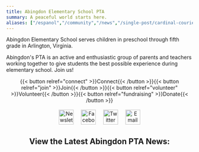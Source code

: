 ```yaml
---
title: Abingdon Elementary School PTA
summary: A peaceful world starts here.
aliases: ["/espanol","/community","/news","/single-post/cardinal-courier-september-14","/interested-in-being-a-part-of-pta-leadership-let-us-know","/interesado-en-formar-parte-del-liderazgo-de-la-pta-háganoslo-saber","/single-post/winter-wonderland-flyer-2022","/product-page/stainless-steel-water-bottle"]
---
```


<style>
hr { display: none; }
.title, .textcenter { text-align: center; }
</style>

<script>
    var images = ["carousel/abingdon-resized.jpg", "carousel/IMG_2663-resized.jpg", "carousel/IMG_5072-cropped-resized.jpg", "carousel/IMG_7308-cropped-resized.jpg", "carousel/IMG_2669-resized.jpg", "carousel/040222_3-cropped-resized.jpg"];
    var randomName = images[Math.floor(Math.random() * images.length)];
</script>

<script>document.write('<img src="/' + randomName + '" height="414px" width="736px" alt="Abingdon Elementary" class="imagecenter">');</script>

Abingdon Elementary School serves children in preschool through fifth grade in Arlington, Virginia.

Abingdon's PTA is an active and enthusiastic group of parents and teachers working together to give students the best possible experience during elementary school. Join us!

<div class="textcenter">
{{< button relref="connect" >}}Connect{{< /button >}}{{< button relref="join" >}}Join{{< /button >}}{{< button relref="volunteer" >}}Volunteer{{< /button >}}{{< button relref="fundraising" >}}Donate{{< /button >}}
<br>
<br>
<a href="https://us11.list-manage.com/subscribe?u=e8c2877018f64aa7e1fd2e884&id=b884e2a18e"><img src="/images/Newsletter.svg" height="40" width="40" alt="Newsletter logo" title="Subscribe to our email newsletter, the Cardinal Courier"></a> &nbsp;&nbsp;&nbsp; <a href="https://www.facebook.com/AbingdonElementaryPTA"><img src="/images/Facebook.svg" height="40" width="40" alt="Facebook logo" title="Follow us on Facebook"></a> &nbsp;&nbsp;&nbsp; <a href="https://twitter.com/AbingdonPTA"><img src="/images/Twitter.svg" height="40" width="40" alt="Twitter logo" title="Follow us on Twitter"></a> &nbsp;&nbsp;&nbsp;<!-- <a href="/whatsapp"><img src="/images/WhatsApp.svg" height="40" width="40" alt="WhatsApp logo" title="Join our WhatsApp groups"></a> &nbsp;&nbsp;&nbsp; <a href="posts/index.xml"><img src="/images/RSS.svg" height="40" width="40" alt="RSS logo" title="Subscribe to our RSS feed"></a> &nbsp;&nbsp;&nbsp;--> <a href="mailto:abingdonelementarypta@gmail.com"><img src="/images/Email.svg" height="40" width="40" alt="Email logo" title="Email us"></a>

<h2>View the Latest Abingdon PTA News:</h2>
</div>